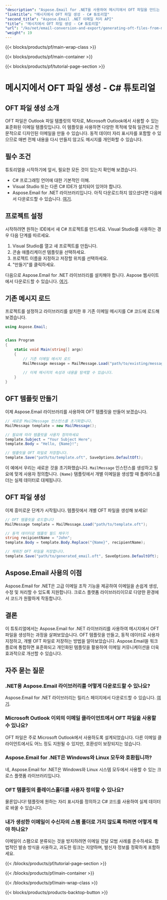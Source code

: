 ```yaml
---
"description": "Aspose.Email for .NET을 사용하여 메시지에서 OFT 파일을 만드는 방법을 알아보세요. 효율적인 이메일 템플릿 생성을 위한 소스 코드가 포함된 단계별 가이드입니다."
"linktitle": "메시지에서 OFT 파일 생성 - C# 튜토리얼"
"second_title": "Aspose.Email .NET 이메일 처리 API"
"title": "메시지에서 OFT 파일 생성 - C# 튜토리얼"
"url": "/ko/net/email-conversion-and-export/generating-oft-files-from-messages-csharp-tutorial/"
"weight": 19
---
```


{{< blocks/products/pf/main-wrap-class >}}

{{< blocks/products/pf/main-container >}}

{{< blocks/products/pf/tutorial-page-section >}}

# 메시지에서 OFT 파일 생성 - C# 튜토리얼


## OFT 파일 생성 소개

OFT 파일은 Outlook 파일 템플릿의 약자로, Microsoft Outlook에서 사용할 수 있는 표준화된 이메일 템플릿입니다. 이 템플릿을 사용하면 다양한 목적에 맞춰 일관되고 전문적으로 디자인된 이메일을 만들 수 있습니다. 동적 데이터 자리 표시자를 포함할 수 있으므로 매번 전체 내용을 다시 만들지 않고도 메시지를 개인화할 수 있습니다.

## 필수 조건

튜토리얼을 시작하기에 앞서, 필요한 모든 것이 있는지 확인해 보겠습니다.

- C# 프로그래밍 언어에 대한 기본적인 이해.
- Visual Studio 또는 다른 C# IDE가 설치되어 있어야 합니다.
- Aspose.Email for .NET 라이브러리입니다. 아직 다운로드하지 않으셨다면 다음에서 다운로드할 수 있습니다. [여기](https://releases.aspose.com/email/net).

## 프로젝트 설정

시작하려면 원하는 IDE에서 새 C# 프로젝트를 만드세요. Visual Studio를 사용하는 경우 다음 단계를 따르세요.

1. Visual Studio를 열고 새 프로젝트를 만듭니다.
2. 콘솔 애플리케이션 템플릿을 선택하세요.
3. 프로젝트 이름을 지정하고 저장할 위치를 선택하세요.
4. "만들기"를 클릭하세요.

다음으로 Aspose.Email for .NET 라이브러리를 설치해야 합니다. Aspose 웹사이트에서 다운로드할 수 있습니다. [여기](https://releases.aspose.com/email/net).

## 기존 메시지 로드

프로젝트를 설정하고 라이브러리를 설치한 후 기존 이메일 메시지를 C# 코드에 로드해 보겠습니다.

```csharp
using Aspose.Email;


class Program
{
    static void Main(string[] args)
    {
        // 기존 이메일 메시지 로드
        MailMessage message = MailMessage.Load("path/to/existing/message.eml");
        
        // 이제 메시지의 속성과 내용을 탐색할 수 있습니다.
    }
}
```

## OFT 템플릿 만들기

이제 Aspose.Email 라이브러리를 사용하여 OFT 템플릿을 만들어 보겠습니다.

```csharp
// 새로운 MailMessage 인스턴스를 초기화합니다.
MailMessage template = new MailMessage();

// 필요에 따라 템플릿을 사용자 정의하세요
template.Subject = "Your Subject Here";
template.Body = "Hello, {Name}!";

// 템플릿을 OFT 파일로 저장합니다.
template.Save("path/to/template.oft", SaveOptions.DefaultOft);
```

이 예에서 우리는 새로운 것을 초기화했습니다. `MailMessage` 인스턴스를 생성하고 필요에 맞게 사용자 정의합니다. `{Name}` 템플릿에서 개별 이메일을 생성할 때 플레이스홀더는 실제 데이터로 대체됩니다.

## OFT 파일 생성

이제 흥미로운 단계가 시작됩니다. 템플릿에서 개별 OFT 파일을 생성해 보세요!

```csharp
// OFT 템플릿을 로드합니다
MailMessage template = MailMessage.Load("path/to/template.oft");

// 동적 데이터로 템플릿 필드 채우기
string recipientName = "John";
template.Body = template.Body.Replace("{Name}", recipientName);

// 채워진 OFT 파일을 저장합니다.
template.Save("path/to/generated_email.oft", SaveOptions.DefaultOft);
```

## Aspose.Email 사용의 이점

Aspose.Email for .NET은 고급 이메일 조작 기능을 제공하여 이메일을 손쉽게 생성, 수정 및 처리할 수 있도록 지원합니다. 크로스 플랫폼 라이브러리이므로 다양한 환경에서 코드가 원활하게 작동합니다.

## 결론

이 튜토리얼에서는 Aspose.Email for .NET 라이브러리를 사용하여 메시지에서 OFT 파일을 생성하는 과정을 살펴보았습니다. OFT 템플릿을 만들고, 동적 데이터로 사용자 지정하고, 개별 OFT 파일로 저장하는 방법을 알아보았습니다. Aspose.Email을 워크플로에 통합하면 표준화되고 개인화된 템플릿을 활용하여 이메일 커뮤니케이션을 더욱 효과적으로 개선할 수 있습니다.

## 자주 묻는 질문

### .NET용 Aspose.Email 라이브러리를 어떻게 다운로드할 수 있나요?

Aspose.Email for .NET 라이브러리는 릴리스 페이지에서 다운로드할 수 있습니다. [여기](https://releases.aspose.com/email/net).

### Microsoft Outlook 이외의 이메일 클라이언트에서 OFT 파일을 사용할 수 있나요?

OFT 파일은 주로 Microsoft Outlook에서 사용하도록 설계되었습니다. 다른 이메일 클라이언트에서도 어느 정도 지원될 수 있지만, 호환성이 보장되지는 않습니다.

### Aspose.Email for .NET은 Windows와 Linux 모두와 호환됩니까?

네, Aspose.Email for .NET은 Windows와 Linux 시스템 모두에서 사용할 수 있는 크로스 플랫폼 라이브러리입니다.

### OFT 템플릿의 플레이스홀더를 사용자 정의할 수 있나요?

물론입니다! 템플릿에 원하는 자리 표시자를 정의하고 C# 코드를 사용하여 실제 데이터로 바꿀 수 있습니다.

### 내가 생성한 이메일이 수신자의 스팸 폴더로 가지 않도록 하려면 어떻게 해야 하나요?

이메일이 스팸으로 분류되는 것을 방지하려면 이메일 전달 모범 사례를 준수하세요. 합법적인 발송 방식을 사용하고, 과도한 링크는 지양하며, 발신자 정보를 정확하게 포함하세요.

{{< /blocks/products/pf/tutorial-page-section >}}

{{< /blocks/products/pf/main-container >}}

{{< /blocks/products/pf/main-wrap-class >}}

{{< blocks/products/products-backtop-button >}}